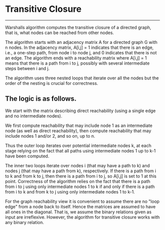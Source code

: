# Transitive Closure

---

Warshalls algorithm computes the transitive closure of a directed 
graph, that is, what nodes can be reached from other nodes.  

The algorithm starts with an adjacency matrix A for a directed graph G
with n nodes. In the adjacency matrix, A[i,j] = 1 indicates that 
there is an edge, i.e., a one-step path, from node i to node j, and 
0 indicates that there is not an edge. The algorithm ends with a 
reachability matrix where A[i,j] = 1 means that there is a path from
i to j, possibly with several intermediate steps between i and j. 

The algorithm uses three nested loops that iterate over all the nodes
but the order of the nesting is crucial for correctness. 
    
## The logic is as follows.
    
We start with the matrix describing direct reachability
(using a single edge and no intermediate nodes). 
    
We first compute reachability that may include node 1 as an intermediate node 
(as well as direct reachability), then compute reachability that may include 
nodes 1 and/or 2, and so on, up to n. 

Thus the outer loop iterates over potential intermediate nodes k, 
at each stage relying on the fact that all paths using intermediate 
nodes 1 up to k-1 have been computed. 

The inner two loops iterate over nodes i (that may have a path to k) and 
nodes j (that may have a path from k), respectively. 
If there is a path from i to k and from k to j, then there is a path 
from i to j, so A[i,j] is set to 1 at this point. Correctness of the 
algorithm relies on the fact that there is a path from i to j using 
only intermediate nodes 1 to k if and only if there is a path from 
i to k and from k to j using only intermediate nodes 1 to k-1.

For the graph reachability view it is convenient to assume there
are no "loop edge" from a node back to itself. Hence the matrices
are assumed to have all ones in the diagonal. That is, we assume
the binary relations given as input are irreflexive. However, the 
algorithm for transitive closure works with any binary relation.

